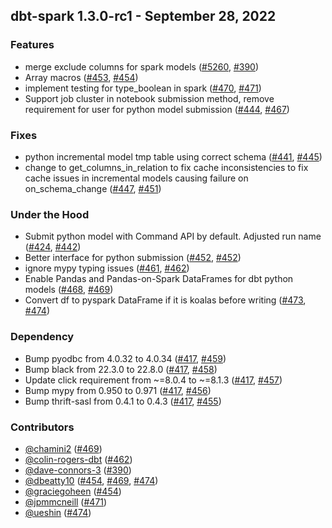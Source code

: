 ## dbt-spark 1.3.0-rc1 - September 28, 2022
### Features
- merge exclude columns for spark models ([#5260](https://github.com/dbt-labs/dbt-spark/issues/5260), [#390](https://github.com/dbt-labs/dbt-spark/pull/390))
- Array macros ([#453](https://github.com/dbt-labs/dbt-spark/issues/453), [#454](https://github.com/dbt-labs/dbt-spark/pull/454))
- implement testing for type_boolean in spark ([#470](https://github.com/dbt-labs/dbt-spark/issues/470), [#471](https://github.com/dbt-labs/dbt-spark/pull/471))
- Support job cluster in notebook submission method, remove requirement for user for python model submission ([#444](https://github.com/dbt-labs/dbt-spark/issues/444), [#467](https://github.com/dbt-labs/dbt-spark/pull/467))
### Fixes
- python incremental model tmp table using correct schema ([#441](https://github.com/dbt-labs/dbt-spark/issues/441), [#445](https://github.com/dbt-labs/dbt-spark/pull/445))
- change to get_columns_in_relation to fix cache inconsistencies to fix cache issues in incremental models causing failure on on_schema_change ([#447](https://github.com/dbt-labs/dbt-spark/issues/447), [#451](https://github.com/dbt-labs/dbt-spark/pull/451))
### Under the Hood
- Submit python model with Command API by default. Adjusted run name ([#424](https://github.com/dbt-labs/dbt-spark/issues/424), [#442](https://github.com/dbt-labs/dbt-spark/pull/442))
- Better interface for python submission ([#452](https://github.com/dbt-labs/dbt-spark/issues/452), [#452](https://github.com/dbt-labs/dbt-spark/pull/452))
- ignore mypy typing issues ([#461](https://github.com/dbt-labs/dbt-spark/issues/461), [#462](https://github.com/dbt-labs/dbt-spark/pull/462))
- Enable Pandas and Pandas-on-Spark DataFrames for dbt python models ([#468](https://github.com/dbt-labs/dbt-spark/issues/468), [#469](https://github.com/dbt-labs/dbt-spark/pull/469))
- Convert df to pyspark DataFrame if it is koalas before writing ([#473](https://github.com/dbt-labs/dbt-spark/issues/473), [#474](https://github.com/dbt-labs/dbt-spark/pull/474))
### Dependency
- Bump pyodbc from 4.0.32 to 4.0.34 ([#417](https://github.com/dbt-labs/dbt-spark/issues/417), [#459](https://github.com/dbt-labs/dbt-spark/pull/459))
- Bump black from 22.3.0 to 22.8.0 ([#417](https://github.com/dbt-labs/dbt-spark/issues/417), [#458](https://github.com/dbt-labs/dbt-spark/pull/458))
- Update click requirement from ~=8.0.4 to ~=8.1.3 ([#417](https://github.com/dbt-labs/dbt-spark/issues/417), [#457](https://github.com/dbt-labs/dbt-spark/pull/457))
- Bump mypy from 0.950 to 0.971 ([#417](https://github.com/dbt-labs/dbt-spark/issues/417), [#456](https://github.com/dbt-labs/dbt-spark/pull/456))
- Bump thrift-sasl from 0.4.1 to 0.4.3 ([#417](https://github.com/dbt-labs/dbt-spark/issues/417), [#455](https://github.com/dbt-labs/dbt-spark/pull/455))

### Contributors
- [@chamini2](https://github.com/chamini2) ([#469](https://github.com/dbt-labs/dbt-spark/pull/469))
- [@colin-rogers-dbt](https://github.com/colin-rogers-dbt) ([#462](https://github.com/dbt-labs/dbt-spark/pull/462))
- [@dave-connors-3](https://github.com/dave-connors-3) ([#390](https://github.com/dbt-labs/dbt-spark/pull/390))
- [@dbeatty10](https://github.com/dbeatty10) ([#454](https://github.com/dbt-labs/dbt-spark/pull/454), [#469](https://github.com/dbt-labs/dbt-spark/pull/469), [#474](https://github.com/dbt-labs/dbt-spark/pull/474))
- [@graciegoheen](https://github.com/graciegoheen) ([#454](https://github.com/dbt-labs/dbt-spark/pull/454))
- [@jpmmcneill](https://github.com/jpmmcneill) ([#471](https://github.com/dbt-labs/dbt-spark/pull/471))
- [@ueshin](https://github.com/ueshin) ([#474](https://github.com/dbt-labs/dbt-spark/pull/474))
